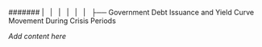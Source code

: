 ####### |   |   |   |   |   |   ├── Government Debt Issuance and Yield Curve Movement During Crisis Periods

*Add content here*